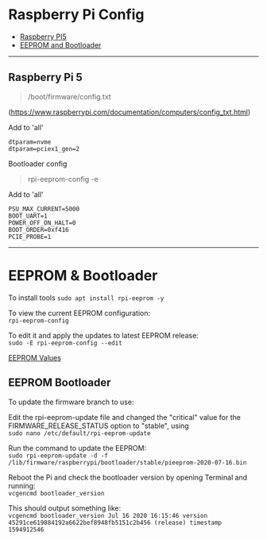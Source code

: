 # Raspberry Pi Config

- [Raspberry PI5](#raspberry-pi-5)
- [EEPROM and Bootloader](#eeprom--bootloader)

---

## Raspberry Pi 5

> /boot/firmware/config.txt

(https://www.raspberrypi.com/documentation/computers/config_txt.html)

Add to 'all'
```
dtparam=nvme
dtparam=pciex1_gen=2
```
Bootloader config

> rpi-eeprom-config -e

Add to 'all'

```
PSU_MAX_CURRENT=5000
BOOT_UART=1
POWER_OFF_ON_HALT=0
BOOT_ORDER=0xf416
PCIE_PROBE=1
````

---

#  EEPROM & Bootloader

To install tools
`sudo apt install rpi-eeprom -y`  

To view the current EEPROM configuration:  
`rpi-eeprom-config`  

To edit it and apply the updates to latest EEPROM release:  
`sudo -E rpi-eeprom-config --edit`

[EEPROM Values](https://gitee.com/jikexianfeng/documentation/blob/master/hardware/raspberrypi/bcm2711_bootloader_config.md)

##  EEPROM Bootloader

To update the firmware branch to use:

Edit the rpi-eeprom-update file and changed the "critical" value for the FIRMWARE_RELEASE_STATUS option to "stable", using  
`sudo nano /etc/default/rpi-eeprom-update`

Run the command to update the EEPROM:  
`sudo rpi-eeprom-update -d -f /lib/firmware/raspberrypi/bootloader/stable/pieeprom-2020-07-16.bin`

Reboot the Pi and check the bootloader version by opening Terminal and running:   
`vcgencmd bootloader_version`

This should output something like:  
`vcgencmd bootloader_version Jul 16 2020 16:15:46 version 45291ce619884192a6622bef8948fb5151c2b456 (release) timestamp 1594912546`
  
